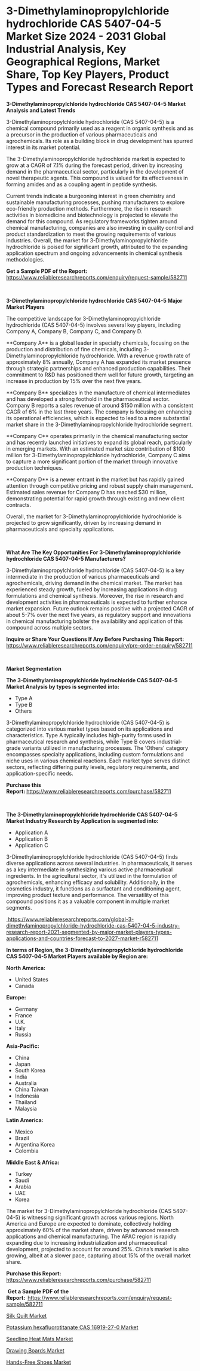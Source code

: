 <p><h1>3-Dimethylaminopropylchloride hydrochloride CAS 5407-04-5 Market Size 2024 - 2031 Global Industrial Analysis, Key Geographical Regions, Market Share, Top Key Players, Product Types and Forecast Research Report</h1></p><p><strong>3-Dimethylaminopropylchloride hydrochloride CAS 5407-04-5 Market Analysis and Latest Trends</strong></p>
<p><p>3-Dimethylaminopropylchloride hydrochloride (CAS 5407-04-5) is a chemical compound primarily used as a reagent in organic synthesis and as a precursor in the production of various pharmaceuticals and agrochemicals. Its role as a building block in drug development has spurred interest in its market potential.</p><p>The 3-Dimethylaminopropylchloride hydrochloride market is expected to grow at a CAGR of 7.1% during the forecast period, driven by increasing demand in the pharmaceutical sector, particularly in the development of novel therapeutic agents. This compound is valued for its effectiveness in forming amides and as a coupling agent in peptide synthesis.</p><p>Current trends indicate a burgeoning interest in green chemistry and sustainable manufacturing processes, pushing manufacturers to explore eco-friendly production methods. Furthermore, the rise in research activities in biomedicine and biotechnology is projected to elevate the demand for this compound. As regulatory frameworks tighten around chemical manufacturing, companies are also investing in quality control and product standardization to meet the growing requirements of various industries. Overall, the market for 3-Dimethylaminopropylchloride hydrochloride is poised for significant growth, attributed to the expanding application spectrum and ongoing advancements in chemical synthesis methodologies.</p></p>
<p><strong>Get a Sample PDF of the Report:&nbsp;</strong> <a href="https://www.reliableresearchreports.com/enquiry/request-sample/582711?utm_campaign=34&utm_medium=2&utm_source=Github&utm_content=ia&utm_term=27092024&utm_id=3-dimethylaminopropylchloride-hydrochloride-cas-5407-04-5">https://www.reliableresearchreports.com/enquiry/request-sample/582711</a></p>
<p>&nbsp;</p>
<p><strong>3-Dimethylaminopropylchloride hydrochloride CAS 5407-04-5 Major Market Players</strong></p>
<p><p>The competitive landscape for 3-Dimethylaminopropylchloride hydrochloride (CAS 5407-04-5) involves several key players, including Company A, Company B, Company C, and Company D. </p><p>**Company A** is a global leader in specialty chemicals, focusing on the production and distribution of fine chemicals, including 3-Dimethylaminopropylchloride hydrochloride. With a revenue growth rate of approximately 8% annually, Company A has expanded its market presence through strategic partnerships and enhanced production capabilities. Their commitment to R&D has positioned them well for future growth, targeting an increase in production by 15% over the next five years.</p><p>**Company B** specializes in the manufacture of chemical intermediates and has developed a strong foothold in the pharmaceutical sector. Company B reports a sales revenue of around $150 million with a consistent CAGR of 6% in the last three years. The company is focusing on enhancing its operational efficiencies, which is expected to lead to a more substantial market share in the 3-Dimethylaminopropylchloride hydrochloride segment.</p><p>**Company C** operates primarily in the chemical manufacturing sector and has recently launched initiatives to expand its global reach, particularly in emerging markets. With an estimated market size contribution of $100 million for 3-Dimethylaminopropylchloride hydrochloride, Company C aims to capture a more significant portion of the market through innovative production techniques.</p><p>**Company D** is a newer entrant in the market but has rapidly gained attention through competitive pricing and robust supply chain management. Estimated sales revenue for Company D has reached $30 million, demonstrating potential for rapid growth through existing and new client contracts.</p><p>Overall, the market for 3-Dimethylaminopropylchloride hydrochloride is projected to grow significantly, driven by increasing demand in pharmaceuticals and specialty applications.</p></p>
<p>&nbsp;</p>
<p><strong>What Are The Key Opportunities For 3-Dimethylaminopropylchloride hydrochloride CAS 5407-04-5 Manufacturers?</strong></p>
<p><p>3-Dimethylaminopropylchloride hydrochloride (CAS 5407-04-5) is a key intermediate in the production of various pharmaceuticals and agrochemicals, driving demand in the chemical market. The market has experienced steady growth, fueled by increasing applications in drug formulations and chemical synthesis. Moreover, the rise in research and development activities in pharmaceuticals is expected to further enhance market expansion. Future outlook remains positive with a projected CAGR of about 5-7% over the next five years, as regulatory support and innovations in chemical manufacturing bolster the availability and application of this compound across multiple sectors.</p></p>
<p><strong>Inquire or Share Your Questions If Any Before Purchasing This Report:</strong> <a href="https://www.reliableresearchreports.com/enquiry/pre-order-enquiry/582711?utm_campaign=34&utm_medium=2&utm_source=Github&utm_content=ia&utm_term=27092024&utm_id=3-dimethylaminopropylchloride-hydrochloride-cas-5407-04-5">https://www.reliableresearchreports.com/enquiry/pre-order-enquiry/582711</a></p>
<p>&nbsp;</p>
<p><strong>Market Segmentation</strong></p>
<p><strong>The 3-Dimethylaminopropylchloride hydrochloride CAS 5407-04-5 Market Analysis by types is segmented into:</strong></p>
<p><ul><li>Type A</li><li>Type B</li><li>Others</li></ul></p>
<p><p>3-Dimethylaminopropylchloride hydrochloride (CAS 5407-04-5) is categorized into various market types based on its applications and characteristics. Type A typically includes high-purity forms used in pharmaceutical research and synthesis, while Type B covers industrial-grade variants utilized in manufacturing processes. The 'Others' category encompasses specialty applications, including custom formulations and niche uses in various chemical reactions. Each market type serves distinct sectors, reflecting differing purity levels, regulatory requirements, and application-specific needs.</p></p>
<p><strong>Purchase this Report:&nbsp;</strong><a href="https://www.reliableresearchreports.com/purchase/582711?utm_campaign=34&utm_medium=2&utm_source=Github&utm_content=ia&utm_term=27092024&utm_id=3-dimethylaminopropylchloride-hydrochloride-cas-5407-04-5">https://www.reliableresearchreports.com/purchase/582711</a></p>
<p>&nbsp;</p>
<p><strong>The 3-Dimethylaminopropylchloride hydrochloride CAS 5407-04-5 Market Industry Research by Application is segmented into:</strong></p>
<p><ul><li>Application A</li><li>Application B</li><li>Application C</li></ul></p>
<p><p>3-Dimethylaminopropylchloride hydrochloride (CAS 5407-04-5) finds diverse applications across several industries. In pharmaceuticals, it serves as a key intermediate in synthesizing various active pharmaceutical ingredients. In the agricultural sector, it's utilized in the formulation of agrochemicals, enhancing efficacy and solubility. Additionally, in the cosmetics industry, it functions as a surfactant and conditioning agent, improving product texture and performance. The versatility of this compound positions it as a valuable component in multiple market segments.</p></p>
<p><a href="https://www.reliableresearchreports.com/global-3-dimethylaminopropylchloride-hydrochloride-cas-5407-04-5-industry-research-report-2021-segmented-by-major-market-players-types-applications-and-countries-forecast-to-2027-market-r582711?utm_campaign=34&utm_medium=2&utm_source=Github&utm_content=ia&utm_term=27092024&utm_id=3-dimethylaminopropylchloride-hydrochloride-cas-5407-04-5">&nbsp;https://www.reliableresearchreports.com/global-3-dimethylaminopropylchloride-hydrochloride-cas-5407-04-5-industry-research-report-2021-segmented-by-major-market-players-types-applications-and-countries-forecast-to-2027-market-r582711</a></p>
<p><strong>In terms of Region, the 3-Dimethylaminopropylchloride hydrochloride CAS 5407-04-5 Market Players available by Region are:</strong></p>
<p>
    <p> <strong> North America: </strong>
        <ul>
            <li>United States</li>
            <li>Canada</li>
        </ul>
        </p> 
    <p> <strong> Europe: </strong>
        <ul>
            <li>Germany</li>
            <li>France</li>
            <li>U.K.</li>
            <li>Italy</li>
            <li>Russia</li>
        </ul>
        </p> 
    <p> <strong> Asia-Pacific: </strong>
        <ul>
            <li>China</li>
            <li>Japan</li>
            <li>South Korea</li>
            <li>India</li>
            <li>Australia</li>
            <li>China Taiwan</li>
            <li>Indonesia</li>
            <li>Thailand</li>
            <li>Malaysia</li>
        </ul>
        </p> 
    <p> <strong> Latin America: </strong>
        <ul>
            <li>Mexico</li>
            <li>Brazil</li>
            <li>Argentina Korea</li>
            <li>Colombia</li>
        </ul>
        </p> 
    <p> <strong> Middle East & Africa: </strong>
        <ul>
            <li>Turkey</li>
            <li>Saudi</li>
            <li>Arabia</li>
            <li>UAE</li>
            <li>Korea</li>
        </ul>
    </p>
    </p>
<p><p>The market for 3-Dimethylaminopropylchloride hydrochloride (CAS 5407-04-5) is witnessing significant growth across various regions. North America and Europe are expected to dominate, collectively holding approximately 60% of the market share, driven by advanced research applications and chemical manufacturing. The APAC region is rapidly expanding due to increasing industrialization and pharmaceutical development, projected to account for around 25%. China’s market is also growing, albeit at a slower pace, capturing about 15% of the overall market share.</p></p>
<p><strong>Purchase this Report: </strong><a href="https://www.reliableresearchreports.com/purchase/582711?utm_campaign=34&utm_medium=2&utm_source=Github&utm_content=ia&utm_term=27092024&utm_id=3-dimethylaminopropylchloride-hydrochloride-cas-5407-04-5">https://www.reliableresearchreports.com/purchase/582711</a></p>
<p>&nbsp;<strong>Get a Sample PDF of the Report:&nbsp;&nbsp;</strong><a href="https://www.reliableresearchreports.com/enquiry/request-sample/582711?utm_campaign=34&utm_medium=2&utm_source=Github&utm_content=ia&utm_term=27092024&utm_id=3-dimethylaminopropylchloride-hydrochloride-cas-5407-04-5">https://www.reliableresearchreports.com/enquiry/request-sample/582711</a></p>
<p><strong></strong></p>
<p><p><a href="https://www.linkedin.com/pulse/silk-quilt-market-size-growth-trends-industry-analysis-type-lvude?utm_campaign=34&utm_medium=2&utm_source=Github&utm_content=ia&utm_term=27092024&utm_id=3-dimethylaminopropylchloride-hydrochloride-cas-5407-04-5">Silk Quilt Market</a></p><p><a href="https://github.com/Alanbrewer218/Market-Research-Report-List-1/blob/main/potassium-hexafluorotitanate-cas-16919-27-0-market.md?utm_campaign=34&utm_medium=2&utm_source=Github&utm_content=ia&utm_term=27092024&utm_id=3-dimethylaminopropylchloride-hydrochloride-cas-5407-04-5">Potassium hexafluorotitanate CAS 16919-27-0 Market</a></p><p><a href="https://github.com/kaufmannDavid16/Market-Research-Report-List-1/blob/main/seedling-heat-mats-market.md?utm_campaign=34&utm_medium=2&utm_source=Github&utm_content=ia&utm_term=27092024&utm_id=3-dimethylaminopropylchloride-hydrochloride-cas-5407-04-5">Seedling Heat Mats Market</a></p><p><a href="https://www.linkedin.com/pulse/drawing-boards-market-essentials-key-players-demand-drivers-udm4c?utm_campaign=34&utm_medium=2&utm_source=Github&utm_content=ia&utm_term=27092024&utm_id=3-dimethylaminopropylchloride-hydrochloride-cas-5407-04-5">Drawing Boards Market</a></p><p><a href="https://issuu.com/reportprime-2/docs/hands-free-shoes-market-size-2030.p_e0ec365e860c79?utm_campaign=34&utm_medium=2&utm_source=Github&utm_content=ia&utm_term=27092024&utm_id=3-dimethylaminopropylchloride-hydrochloride-cas-5407-04-5">Hands-Free Shoes Market</a></p></p>